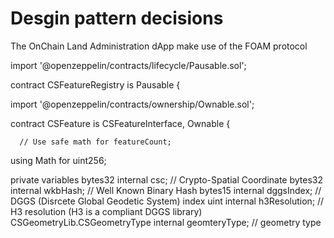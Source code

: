 # Desgin pattern decisions

The OnChain Land Administration dApp make use of the FOAM protocol


import '@openzeppelin/contracts/lifecycle/Pausable.sol';

contract CSFeatureRegistry is Pausable {

import '@openzeppelin/contracts/ownership/Ownable.sol';

contract CSFeature is CSFeatureInterface, Ownable {

      // Use safe math for featureCount;
  using Math for uint256;


  private variables 
  bytes32 internal csc;         // Crypto-Spatial Coordinate
    bytes32 internal wkbHash;     // Well Known Binary Hash
    bytes15 internal dggsIndex;   // DGGS (Disrcete Global Geodetic System) index
    uint internal h3Resolution;   // H3 resolution (H3 is a compliant DGGS library)
    CSGeometryLib.CSGeometryType internal geomteryType; // geometry type


